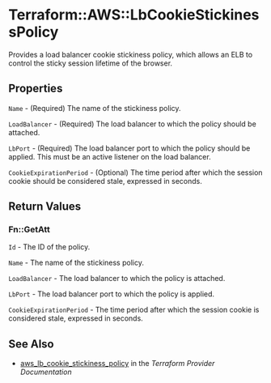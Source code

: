 # Terraform::AWS::LbCookieStickinessPolicy

Provides a load balancer cookie stickiness policy, which allows an ELB to control the sticky session lifetime of the browser.

## Properties

`Name` - (Required) The name of the stickiness policy.

`LoadBalancer` - (Required) The load balancer to which the policy should be attached.

`LbPort` - (Required) The load balancer port to which the policy should be applied. This must be an active listener on the load balancer.

`CookieExpirationPeriod` - (Optional) The time period after which the session cookie should be considered stale, expressed in seconds.


## Return Values

### Fn::GetAtt

`Id` - The ID of the policy.

`Name` - The name of the stickiness policy.

`LoadBalancer` - The load balancer to which the policy is attached.

`LbPort` - The load balancer port to which the policy is applied.

`CookieExpirationPeriod` - The time period after which the session cookie is considered stale, expressed in seconds.

## See Also

* [aws_lb_cookie_stickiness_policy](https://www.terraform.io/docs/providers/aws/r/lb_cookie_stickiness_policy.html) in the _Terraform Provider Documentation_
